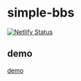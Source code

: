 # simple-bbs

[![Netlify Status](https://api.netlify.com/api/v1/badges/a1c30e34-77b3-45a8-8819-5c7074277cad/deploy-status)](https://app.netlify.com/sites/brave-jang-8f2dbd/deploys)

## demo
[demo](https://brave-jang-8f2dbd.netlify.com/)
